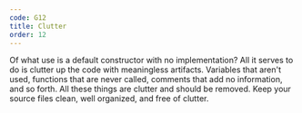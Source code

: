 ```yaml
---
code: G12
title: Clutter
order: 12
---
```

Of what use is a default constructor with no implementation?
All it serves to do is clutter up the code with meaningless artifacts. Variables that aren't used, functions that are never called, comments that add no information, and so forth.
All these things are clutter and should be removed.
Keep your source files clean, well organized, and free of clutter.